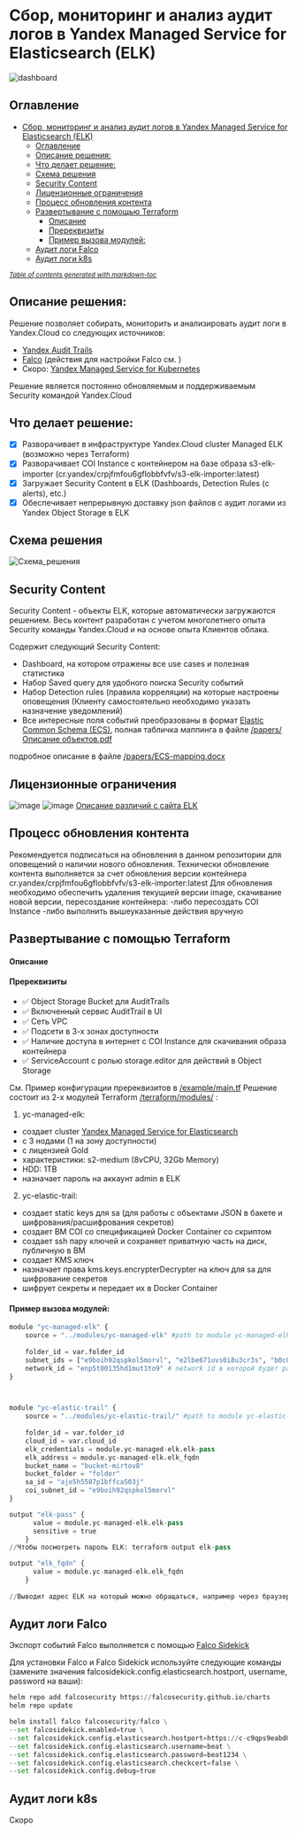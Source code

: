 # Сбор, мониторинг и анализ аудит логов в Yandex Managed Service for Elasticsearch (ELK)

![dashboard](https://user-images.githubusercontent.com/85429798/127686785-27658104-6258-4de8-929f-9cf87624fa27.png)

## Оглавление
- [Сбор, мониторинг и анализ аудит логов в Yandex Managed Service for Elasticsearch (ELK)](#----------------------------------------yandex-managed-service-for-elasticsearch--elk-)
  * [Оглавление](#----------)
  * [Описание решения:](#-----------------)
  * [Что делает решение:](#-------------------)
  * [Схема решения](#-------------)
  * [Security Content](#security-content)
  * [Лицензионные ограничения](#------------------------)
  * [Процесс обновления контента](#---------------------------)
  * [Развертывание с помощью Terraform](#------------------------terraform)
      - [Описание](#--------)
      - [Пререквизиты](#------------)
      - [Пример вызова модулей:](#----------------------)
  * [Аудит логи Falco](#-----------falco)
  * [Аудит логи k8s](#-----------k8s)

<small><i><a href='http://ecotrust-canada.github.io/markdown-toc/'>Table of contents generated with markdown-toc</a></i></small>


## Описание решения:
Решение позволяет собирать, мониторить и анализировать аудит логи в Yandex.Cloud со следующих источников:
- [Yandex Audit Trails](https://cloud.yandex.ru/docs/audit-trails/)
- [Falco](https://falco.org/) (действия для настройки Falco см. )
- Скоро: [Yandex Managed Service for Kubernetes](https://cloud.yandex.ru/services/managed-kubernetes)

Решение является постоянно обновляемым и поддерживаемым Security командой Yandex.Cloud

## Что делает решение:
- [x] Разворачивает в инфраструктуре Yandex.Cloud cluster Managed ELK (возможно через Terraform)
- [x] Разворачивает COI Instance с контейнером на базе образа s3-elk-importer (cr.yandex/crpjfmfou6gflobbfvfv/s3-elk-importer:latest)
- [x] Загружает Security Content в ELK (Dashboards, Detection Rules (с alerts), etc.)
- [x] Обеспечивает непрерывную доставку json файлов с аудит логами из Yandex Object Storage в ELK

## Схема решения
![Схема_решения](https://user-images.githubusercontent.com/85429798/127733565-d455b897-d1ca-4d43-8ee9-195bb7a7d5ab.png)


## Security Content
Security Content - объекты ELK, которые автоматически загружаются решением. Весь контент разработан с учетом многолетнего опыта Security команды Yandex.Cloud и на основе опыта Клиентов облака.

Содержит следующий Security Content:
- Dashboard, на котором отражены все use cases и полезная статистика
- Набор Saved query для удобного поиска Security событий
- Набор Detection rules (правила корреляции) на которые настроены оповещения (Клиенту самостоятельно необходимо указать назначение уведомлений)
- Все интересные поля событий преобразованы в формат [Elastic Common Schema (ECS)](https://www.elastic.co/guide/en/ecs/current/index.html), полная табличка маппинга в файле [/papers/Описание объектов.pdf](ссылка)

подробное описание в файле [/papers/ECS-mapping.docx](https://github.com/yandex-cloud/yc-solution-library-for-security/blob/master/auditlogs/export-auditlogs-to-ELK/papers/ECS-mapping_new.pdf)


## Лицензионные ограничения

![image](https://user-images.githubusercontent.com/85429798/127733756-1a751356-a0f3-492e-9a85-56d3a73e298f.png)
![image](https://user-images.githubusercontent.com/85429798/127733769-5ee2f70a-2162-487f-b236-9076c6d9c681.png)
[Описание различий с сайта ELK](https://www.elastic.co/subscriptions)

## Процесс обновления контента
Рекомендуется подписаться на обновления в данном репозитории для оповещений о наличии нового обновления.
Технически обновление контента выполняется за счет обновления версии контейнера cr.yandex/crpjfmfou6gflobbfvfv/s3-elk-importer:latest
Для обновления необходимо обеспечить удаления текущией версии image, скачивание новой версии, пересоздание контейнера:
-либо пересоздать COI Instance
-либо выполнить вышеуказанные действия вручную 


## Развертывание с помощью Terraform

#### Описание 

#### Пререквизиты
- :white_check_mark: Object Storage Bucket для AuditTrails
- :white_check_mark: Включенный сервис AuditTrail в UI
- :white_check_mark: Сеть VPC
- :white_check_mark: Подсети в 3-х зонах доступности
- :white_check_mark: Наличие доступа в интернет с COI Instance для скачивания образа контейнера
- :white_check_mark: ServiceAccount с ролью storage.editor для действий в Object Storage

См. Пример конфигурации пререквизитов в [/example/main.tf](https://github.com/yandex-cloud/yc-solution-library-for-security/tree/master/auditlogs/export-auditlogs-to-ELK/terraform/example) 
Решение состоит из 2-х модулей Terraform [/terraform/modules/](https://github.com/yandex-cloud/yc-solution-library-for-security/tree/master/auditlogs/export-auditlogs-to-ELK/terraform/modules) :
1) yc-managed-elk:
- создает cluster [Yandex Managed Service for Elasticsearch](https://cloud.yandex.ru/services/managed-elasticsearch) 
- с 3 нодами (1 на зону доступности) 
- с лицензией Gold
- характеристики: s2-medium (8vCPU, 32Gb Memory)
- HDD: 1TB
- назначает пароль на аккаунт admin в ELK

2) yc-elastic-trail:
- создает static keys для sa (для работы с объектами JSON в бакете и шифрования/расшифрования секретов)
- создает ВМ COI со спецификацией Docker Container со скриптом
- создает ssh пару ключей и сохраняет приватную часть на диск, публичную в ВМ
- создает KMS ключ
- назначает права kms.keys.encrypterDecrypter на ключ для sa для шифрование секретов
- шифрует секреты и передает их в Docker Container


#### Пример вызова модулей:
```Python
module "yc-managed-elk" {
    source = "../modules/yc-managed-elk" #path to module yc-managed-elk
    
    folder_id = var.folder_id
    subnet_ids = ["e9boih92qspkol5morvl", "e2lbe671uvs0i8u3cr3s", "b0c0ddsip8vkulcqh7k4"]  #subnets в 3-х зонах доступности для развертывания ELK
    network_id = "enp5t00135hd1mut1to9" # network id в которой будет развернут ELK
}



module "yc-elastic-trail" {
    source = "../modules/yc-elastic-trail/" #path to module yc-elastic-trail
    
    folder_id = var.folder_id
    cloud_id = var.cloud_id
    elk_credentials = module.yc-managed-elk.elk-pass
    elk_address = module.yc-managed-elk.elk_fqdn
    bucket_name = "bucket-mirtov8"
    bucket_folder = "folder"
    sa_id = "aje5h5587p1bffca503j"
    coi_subnet_id = "e9boih92qspkol5morvl"
}

output "elk-pass" {
      value = module.yc-managed-elk.elk-pass
      sensitive = true
    }
//Чтобы посмотреть пароль ELK: terraform output elk-pass

output "elk_fqdn" {
      value = module.yc-managed-elk.elk_fqdn
    }
    
//Выводит адрес ELK на который можно обращаться, например через браузер 
```

## Аудит логи Falco
Экспорт событий Falco выполняется с помощью [Falco Sidekick](https://github.com/falcosecurity/falcosidekick)

Для установки Falco и Falco Sidekick используйте следующие команды (замените значения falcosidekick.config.elasticsearch.hostport, username, password на ваши):

```Python
helm repo add falcosecurity https://falcosecurity.github.io/charts
helm repo update

helm install falco falcosecurity/falco \
--set falcosidekick.enabled=true \
--set falcosidekick.config.elasticsearch.hostport=https://c-c9qps9eabd0ok4haehjq.rw.mdb.yandexcloud.net:9200 \
--set falcosidekick.config.elasticsearch.username=beat \
--set falcosidekick.config.elasticsearch.password=beat1234 \
--set falcosidekick.config.elasticsearch.checkcert=false \
--set falcosidekick.config.debug=true
```

## Аудит логи k8s
Скоро